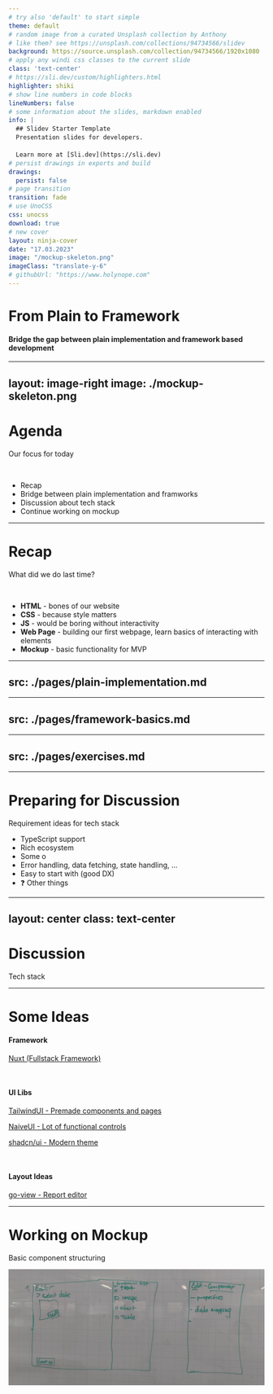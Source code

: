 ```yaml
---
# try also 'default' to start simple
theme: default
# random image from a curated Unsplash collection by Anthony
# like them? see https://unsplash.com/collections/94734566/slidev
background: https://source.unsplash.com/collection/94734566/1920x1080
# apply any windi css classes to the current slide
class: 'text-center'
# https://sli.dev/custom/highlighters.html
highlighter: shiki
# show line numbers in code blocks
lineNumbers: false
# some information about the slides, markdown enabled
info: |
  ## Slidev Starter Template
  Presentation slides for developers.

  Learn more at [Sli.dev](https://sli.dev)
# persist drawings in exports and build
drawings:
  persist: false
# page transition
transition: fade
# use UnoCSS
css: unocss
download: true
# new cover
layout: ninja-cover
date: "17.03.2023"
image: "/mockup-skeleton.png"
imageClass: "translate-y-6"
# githubUrl: "https://www.holynope.com"
---
```


# From Plain to Framework

#### Bridge the gap between plain implementation and framework based development

---
layout: image-right
image: ./mockup-skeleton.png
---

# Agenda
Our focus for today

<br>

- Recap
- Bridge between plain implementation and framworks
- Discussion about tech stack
- Continue working on mockup



---

# Recap 
What did we do last time?

<br>

<!-- for more icons check here: https://icones.js.org/collection/all?s=construct -->
- <vscode-icons-file-type-html class="tab"/> **HTML** - bones of our website
- <vscode-icons-file-type-css class="tab"/> **CSS** - because style matters
- <vscode-icons-file-type-js class="tab"/> **JS** - would be boring without interactivity
- <twemoji-building-construction class="tab"/> **Web Page** - building our first webpage, learn basics of interacting with elements
- <arcticons-grid-drawing-for-artist class="tab"/> **Mockup** - basic functionality for MVP

<style>
  .tab {
    margin-right: 1rem;
  }
</style>
---
src: ./pages/plain-implementation.md
---
---
src: ./pages/framework-basics.md
---
---
src: ./pages/exercises.md
---

---

# Preparing for Discussion
Requirement ideas for tech stack

- TypeScript support
- Rich ecosystem
- Some o
- Error handling, data fetching, state handling, ...
- Easy to start with (good DX)
- ❓ Other things


---
layout: center
class: text-center
---

# Discussion
Tech stack

---

# Some Ideas

#### Framework
[Nuxt (Fullstack Framework)](https://nuxt.com/)

<br/>

#### UI Libs
[TailwindUI - Premade components and pages](https://tailwindui.com/)

[NaiveUI - Lot of functional controls](https://www.naiveui.com/en-US/os-theme)

[shadcn/ui - Modern theme](https://ui.shadcn.com/)

<br/>

#### Layout Ideas
[go-view - Report editor](https://github.com/dromara/go-view)

---

# Working on Mockup
Basic component structuring

<img src="/basic-mockup.jpg" class="h-75% shadow-md b-1">
